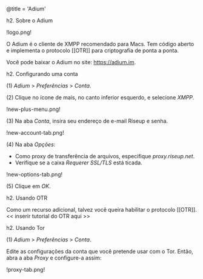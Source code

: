 @title = 'Adium'

h2. Sobre o Adium

!logo.png!

O Adium é o cliente de XMPP recomendado para Macs. Tem código aberto e implementa o protocolo [[OTR]] para criptografia de ponta a ponta.

Você pode baixar o Adium no site: https://adium.im.

h2. Configurando uma conta

(1) *Adium* > *Preferências* > *Conta*.

(2) Clique no ícone de mais, no canto inferior esquerdo, e selecione *XMPP*.

!new-plus-menu.png!

(3) Na aba *Conta*, insira seu endereço de e-mail Riseup e senha.

!new-account-tab.png!

(4) Na aba *Opções*:

* Como proxy de transferência de arquivos, especifique *proxy.riseup.net*.
* Verifique se a caixa *Requerer SSL/TLS* está ticada.

!new-options-tab.png!

(5) Clique em *OK*.

h2. Usando OTR

Como um recurso adicional, talvez você queira habilitar o protocolo [[OTR]]. << inserir tutorial do OTR aqui >>

h2. Usando Tor

(1) *Adium* > *Preferências* > *Conta*.

Edite as configurações da conta que você pretende usar com o Tor. Então, abra a aba *Proxy* e configure-a assim:

!proxy-tab.png!

